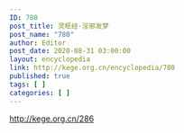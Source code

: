 ```yaml
---
ID: 780
post_title: 灵枢经·淫邪发梦
post_name: "780"
author: Editor
post_date: 2020-08-31 03:00:00
layout: encyclopedia
link: http://kege.org.cn/encyclopedia/780
published: true
tags: [ ]
categories: [ ]
---
```

http://kege.org.cn/286
